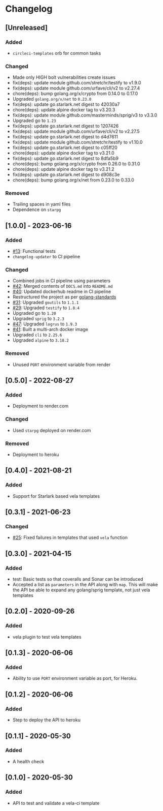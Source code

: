 # Changelog

## [Unreleased]
### Added
- `circleci-templates` orb for common tasks

### Changed
- Made only HIGH bolt vulnerabilities create issues
- fix(deps): update module github.com/stretchr/testify to v1.9.0
- fix(deps): update module github.com/urfave/cli/v2 to v2.27.4
- chore(deps): bump golang.org/x/crypto from 0.14.0 to 0.17.0
- Upgraded `golang.org/x/net` to `0.23.0`
- fix(deps): update go.starlark.net digest to 42030a7
- chore(deps): update alpine docker tag to v3.20.3
- fix(deps): update module github.com/masterminds/sprig/v3 to v3.3.0
- Upgraded go to `1.23`
- fix(deps): update go.starlark.net digest to 1207426
- fix(deps): update module github.com/urfave/cli/v2 to v2.27.5
- fix(deps): update go.starlark.net digest to d4d7611
- fix(deps): update module github.com/stretchr/testify to v1.10.0
- fix(deps): update go.starlark.net digest to c05ff20
- chore(deps): update alpine docker tag to v3.21.0
- fix(deps): update go.starlark.net digest to 8dfa5b9
- chore(deps): bump golang.org/x/crypto from 0.26.0 to 0.31.0
- chore(deps): update alpine docker tag to v3.21.2
- fix(deps): update go.starlark.net digest to d908c3e
- chore(deps): bump golang.org/x/net from 0.23.0 to 0.33.0

### Removed
- Trailing spaces in yaml files
- Dependence on `starpg`

## [1.0.0] - 2023-06-16
### Added
- [#13](https://github.com/devatherock/vela-template-tester/issues/13): Functional tests
- `changelog-updater` to CI pipeline

### Changed
- Combined jobs in CI pipeline using parameters
- [#42](https://github.com/devatherock/vela-template-tester/issues/42): Merged contents of `DOCS.md` into `README.md`
- [#40](https://github.com/devatherock/vela-template-tester/issues/40): Updated dockerhub readme in CI pipeline
- Restructured the project as per [golang-standards](https://github.com/golang-standards/project-layout)
- [#31](https://github.com/devatherock/vela-template-tester/issues/31): Upgraded `goutils` to `1.1.1`
- [#29](https://github.com/devatherock/vela-template-tester/issues/29): Upgraded `testify` to `1.8.4`
- Upgraded go to `1.20`
- Upgraded `sprig` to `3.2.3`
- [#47](https://github.com/devatherock/vela-template-tester/issues/47): Upgraded `logrus` to `1.9.3`
- [#41](https://github.com/devatherock/vela-template-tester/issues/41): Built a multi-arch docker image
- Upgraded `cli` to `2.25.6`
- Upgraded `alpine` to `3.18.2`

### Removed
- Unused `PORT` environment variable from render

## [0.5.0] - 2022-08-27
### Added
- Deployment to render.com

### Changed
- Used `starpg` deployed on render.com

### Removed
- Deployment to heroku

## [0.4.0] - 2021-08-21
### Added
- Support for Starlark based vela templates

## [0.3.1] - 2021-06-23
### Changed
- [#25](https://github.com/devatherock/vela-template-tester/issues/25): Fixed failures in templates that used `vela` function

## [0.3.0] - 2021-04-15
### Added
- test: Basic tests so that coveralls and Sonar can be introduced
- Accepted a list as `parameters` in the API along with `map`. This will make the API be able to expand any golang/sprig template, not just vela templates

## [0.2.0] - 2020-09-26
### Added
- vela plugin to test vela templates

## [0.1.3] - 2020-06-06
### Added
- Ability to use `PORT` environment variable as port, for Heroku.

## [0.1.2] - 2020-06-06
### Added
- Step to deploy the API to heroku

## [0.1.1] - 2020-05-30
### Added
- A health check

## [0.1.0] - 2020-05-30
### Added
- API to test and validate a vela-ci template